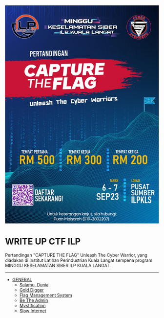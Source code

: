![image info](CTFILP/368214536_1269997957221253_7629467549862697930_n.jpg)

<h1> WRITE UP CTF ILP </h1>
Pertandingan "CAPTURE THE FLAG" Unleash The Cyber Warrior, yang diadakan di Institut Latihan Perindustrian Kuala Langat sempena program MINGGU KESELAMATAN SIBER ILP KUALA LANGAT.

<HR>

+ <b></b><a href="#GENERAL" id="GENERAL">GENERAL</a></b>
    - <a href="#Salamu" id="Salamu">Salamu, Dunia</a>
    - <a href="#Gold" id="Gold">Gold Digger</a>
    - <a href="#Manage" id="Manage">Flag Management System</a>
    - <a href="#Admin" id="Admin">Be The Admin</a>
    - <a href="#Mystification" id="Mystification">Mystification</a>
    - <a href="#Slow" id="Slow">Slow Internet</a>
